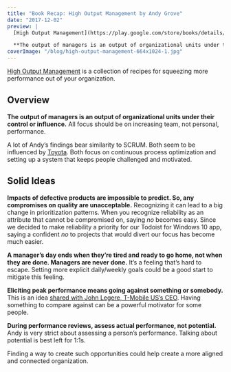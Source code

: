 ```yaml
---
title: "Book Recap: High Output Management by Andy Grove"
date: "2017-12-02"
preview: |
  [High Output Management](https://play.google.com/store/books/details/Andrew_S_Grove_High_Output_Management?id=piCeCgAAQBAJ&hl=en) is a collection of recipes for squeezing more performance out of your organization.

  **The output of managers is an output of organizational units under their control or influence.** All focus should be on increasing team, not personal, performance.
coverImage: "/blog/high-output-management-664x1024-1.jpg"
---
```


[High Output Management](https://play.google.com/store/books/details/Andrew_S_Grove_High_Output_Management?id=piCeCgAAQBAJ&hl=en) is a collection of recipes for squeezing more performance out of your organization.

## Overview

**The output of managers is an output of organizational units under their control or influence.** All focus should be on increasing team, not personal, performance.

A lot of Andy’s findings bear similarity to SCRUM. Both seem to be influenced by [Toyota](https://en.wikipedia.org/wiki/Toyota_Production_System). Both focus on continuous process optimization and setting up a system that keeps people challenged and motivated.

## Solid Ideas

**Impacts of defective products are impossible to predict. So, any compromises on quality are unacceptable.** Recognizing it can lead to a big change in prioritization patterns. When you recognize reliability as an attribute that cannot be compromised on, saying _no_ becomes easy. Since we decided to make reliability a priority for our Todoist for Windows 10 app, saying a confident _no_ to projects that would divert our focus has become much easier.

**A manager’s day ends when they’re tired and ready to go home, not when they are done. Managers are never done.** It’s a feeling that’s hard to escape. Setting more explicit daily/weekly goals could be a good start to mitigate this feeling.

**Eliciting peak performance means going against something or somebody.** This is an idea [shared with John Legere, T-Mobile US’s CEO](https://hbr.org/2017/01/t-mobiles-ceo-on-winning-market-share-by-trash-talking-rivals). Having something to compare against can be a powerful motivator for some people.

**During performance reviews, assess actual performance, not potential.** Andy is very strict about assessing a person’s performance. Talking about potential is best left for 1:1s.

Finding a way to create such opportunities could help create a more aligned and connected organization.

